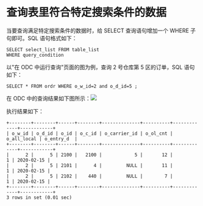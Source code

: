 查询表里符合特定搜索条件的数据 
====================================



当要查询满足特定搜索条件的数据时，给 SELECT 查询语句增加一个 WHERE 子句即可。SQL 语句格式如下：

    SELECT select_list FROM table_list 
    WHERE query_condition 



以"在 ODC 中运行查询"页面的图为例，查询 2 号仓库第 5 区的订单，SQL 语句如下：

    SELECT * FROM ordr WHERE o_w_id=2 and o_d_id=5 ;



在 ODC 中的查询结果如下图所示：​![](https://cdn.nlark.com/yuque/0/2020/png/177325/1600321391023-212d9311-c76a-4e87-93c6-872dee97b8e9.png?x-oss-process=image%2Fresize%2Cw_1500)​

执行结果如下：

    +--------+--------+------+--------+--------------+----------+-------------+------------+
    | o_w_id | o_d_id | o_id | o_c_id | o_carrier_id | o_ol_cnt | o_all_local | o_entry_d  |
    +--------+--------+------+--------+--------------+----------+-------------+------------+
    |      2 |      5 | 2100 |   2100 |            5 |       12 |           1 | 2020-02-15 |
    |      2 |      5 | 2101 |      4 |         NULL |       11 |           1 | 2020-02-15 |
    |      2 |      5 | 2102 |    440 |         NULL |        7 |           1 | 2020-02-15 |
    +--------+--------+------+--------+--------------+----------+-------------+------------+
    3 rows in set (0.01 sec)


